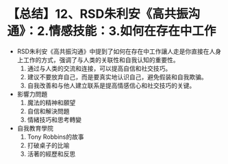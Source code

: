 # 【总结】12、RSD朱利安《高共振沟通》：2.情感技能：3.如何在存在中工作

-   RSD朱利安《高共振沟通》中提到了如何在存在中工作讓人走是你直接在人身上工作的方式，强调了与人类的关联性和自我认知的重要性。
    1.  通过与人类的交流和连接，可以提高自信和社交技巧。
    2.  建议不要放弃自己，而是要真实地认识自己，避免假装和自我欺骗。
    3.  自我改善和与他人建立联系是提高情感信心和社交技巧的关键。
-   影響力問題
    1.  魔法的精神和願望
    2.  自信和解決問題
    3.  情緒技巧和思考轉變
-   自我教育學院
    1.  Tony Robbins的故事
    2.  打破桌子的比喻
    3.  活著的經歷和反思